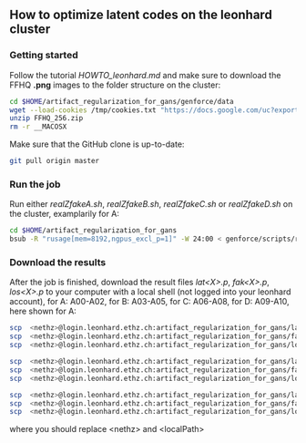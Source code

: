 ## How to optimize latent codes on the leonhard cluster

### Getting started

Follow the tutorial *HOWTO_leonhard.md* and make sure to download the FFHQ **.png** images to the folder structure on the cluster:
```bash
cd $HOME/artifact_regularization_for_gans/genforce/data
wget --load-cookies /tmp/cookies.txt "https://docs.google.com/uc?export=download&confirm=$(wget --quiet --save-cookies /tmp/cookies.txt --keep-session-cookies --no-check-certificate 'https://docs.google.com/uc?export=download&id=1TVfX2dy39agfUfRjoryLnDG9kbB4jerS' -O- | sed -rn 's/.*confirm=([0-9A-Za-z_]+).*/\1\n/p')&id=1TVfX2dy39agfUfRjoryLnDG9kbB4jerS" -O FFHQ_256.zip && rm -rf /tmp/cookies.txt
unzip FFHQ_256.zip
rm -r __MACOSX
```
Make sure that the GitHub clone is up-to-date:
```bash
git pull origin master
```

### Run the job

Run either *realZfakeA.sh*, *realZfakeB.sh*, *realZfakeC.sh* or *realZfakeD.sh* on the cluster, examplarily for A:
```bash
cd $HOME/artifact_regularization_for_gans
bsub -R "rusage[mem=8192,ngpus_excl_p=1]" -W 24:00 < genforce/scripts/realZfakeA.sh
```

### Download the results

After the job is finished, download the result files *lat\<X\>.p*, *fak\<X\>.p*, *los\<X\>.p* to your computer with a local shell (not logged into your leonhard account), for A: A00-A02, for B: A03-A05, for C: A06-A08, for D: A09-A10, here shown for A:
```bash
scp  <nethz>@login.leonhard.ethz.ch:artifact_regularization_for_gans/latA00.p /<localPath>/latA00.p
scp  <nethz>@login.leonhard.ethz.ch:artifact_regularization_for_gans/fakA00.p /<localPath>/fakA00.p
scp  <nethz>@login.leonhard.ethz.ch:artifact_regularization_for_gans/losA00.p /<localPath>/losA00.p

scp  <nethz>@login.leonhard.ethz.ch:artifact_regularization_for_gans/latA01.p /<localPath>/latA01.p
scp  <nethz>@login.leonhard.ethz.ch:artifact_regularization_for_gans/fakA01.p /<localPath>/fakA01.p
scp  <nethz>@login.leonhard.ethz.ch:artifact_regularization_for_gans/losA01.p /<localPath>/losA01.p

scp  <nethz>@login.leonhard.ethz.ch:artifact_regularization_for_gans/latA02.p /<localPath>/latA02.p
scp  <nethz>@login.leonhard.ethz.ch:artifact_regularization_for_gans/fakA02.p /<localPath>/fakA02.p
scp  <nethz>@login.leonhard.ethz.ch:artifact_regularization_for_gans/losA02.p /<localPath>/losA02.p
```
where you should replace \<nethz\> and \<localPath\>
